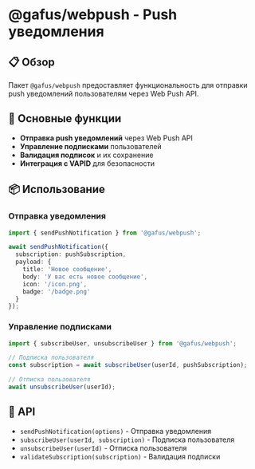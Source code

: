 # @gafus/webpush - Push уведомления

## 📋 Обзор

Пакет `@gafus/webpush` предоставляет функциональность для отправки push уведомлений пользователям через Web Push API.

## 🎯 Основные функции

- **Отправка push уведомлений** через Web Push API
- **Управление подписками** пользователей
- **Валидация подписок** и их сохранение
- **Интеграция с VAPID** для безопасности

## 📦 Использование

### Отправка уведомления
```typescript
import { sendPushNotification } from '@gafus/webpush';

await sendPushNotification({
  subscription: pushSubscription,
  payload: {
    title: 'Новое сообщение',
    body: 'У вас есть новое сообщение',
    icon: '/icon.png',
    badge: '/badge.png'
  }
});
```

### Управление подписками
```typescript
import { subscribeUser, unsubscribeUser } from '@gafus/webpush';

// Подписка пользователя
const subscription = await subscribeUser(userId, pushSubscription);

// Отписка пользователя
await unsubscribeUser(userId);
```

## 🔧 API

- `sendPushNotification(options)` - Отправка уведомления
- `subscribeUser(userId, subscription)` - Подписка пользователя
- `unsubscribeUser(userId)` - Отписка пользователя
- `validateSubscription(subscription)` - Валидация подписки
